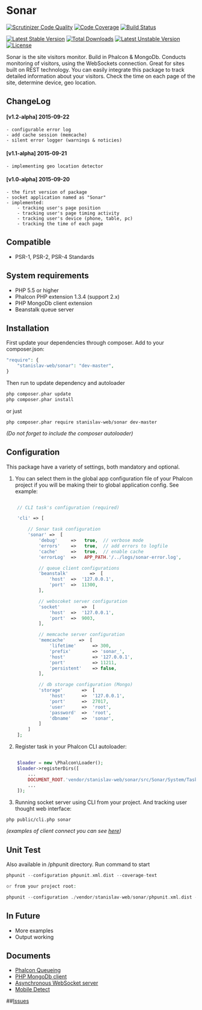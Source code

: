 # Sonar

[![Scrutinizer Code Quality](https://scrutinizer-ci.com/g/stanislav-web/PhalconSonar/badges/quality-score.png?b=master)](https://scrutinizer-ci.com/g/stanislav-web/PhalconSonar/?branch=master) [![Code Coverage](https://scrutinizer-ci.com/g/stanislav-web/PhalconSonar/badges/coverage.png?b=master)](https://scrutinizer-ci.com/g/stanislav-web/PhalconSonar/?branch=master) [![Build Status](https://scrutinizer-ci.com/g/stanislav-web/PhalconSonar/badges/build.png?b=master)](https://scrutinizer-ci.com/g/stanislav-web/PhalconSonar/build-status/master)

[![Latest Stable Version](https://poser.pugx.org/stanislav-web/sonar/v/stable)](https://packagist.org/packages/stanislav-web/sonar) [![Total Downloads](https://poser.pugx.org/stanislav-web/sonar/downloads)](https://packagist.org/packages/stanislav-web/sonar) [![Latest Unstable Version](https://poser.pugx.org/stanislav-web/sonar/v/unstable)](https://packagist.org/packages/stanislav-web/sonar) [![License](https://poser.pugx.org/stanislav-web/sonar/license)](https://packagist.org/packages/stanislav-web/sonar)

Sonar is the site visitors monitor. Build in Phalcon & MongoDb.
Conducts monitoring of visitors, using the WebSockets connection. Great for sites built on REST technology.
You can easily integrate this package to track detailed information about your visitors.
Check the time on each page of the site, determine device, geo location.

## ChangeLog

#### [v1.2-alpha] 2015-09-22
    - configurable error log
    - add cache session (memcache)
    - silent error logger (warnings & noticies)

#### [v1.1-alpha] 2015-09-21
    - implementing geo location detector
        
#### [v1.0-alpha] 2015-09-20
    - the first version of package
    - socket application named as "Sonar"
    - implemented:
        - tracking user's page position
        - tracking user's page timing activity
        - tracking user's device (phone, table, pc)
        - tracking the time of each page

## Compatible
- PSR-1, PSR-2, PSR-4 Standards

## System requirements

- PHP 5.5 or higher
- Phalcon PHP extension 1.3.4 (support 2.x)
- PHP MongoDb client extension
- Beanstalk queue server

## Installation

First update your dependencies through composer. Add to your composer.json:
```php
"require": {
    "stanislav-web/sonar": "dev-master",
}
```
Then run to update dependency and autoloader
```python
php composer.phar update
php composer.phar install
```
or just
```
php composer.phar require stanislav-web/sonar dev-master
```
_(Do not forget to include the composer autoloader)_

## Configuration
This package have a variety of settings, both mandatory and optional.

1. You can select them in the global app configuration file of your Phalcon project
if you will be making their to global application config. See example:

```php

    // CLI task's configuration (required)

    'cli' => [

        // Sonar task configuration
        'sonar' =>  [
            'debug'     =>   true,  // verbose mode
            'errors'    =>   true,  // add errors to logfile
            'cache'     =>   true,  // enable cache
            'errorLog'  =>   APP_PATH.'/../logs/sonar-error.log',

            // queue client configurations
            'beanstalk'        =>  [
                'host'  =>  '127.0.0.1',
                'port'  =>  11300,
            ],

            // webscoket server configuration
            'socket'        =>  [
                'host'  =>  '127.0.0.1',
                'port'  =>  9003,
            ],

            // memcache server configuration
            'memcache'     =>  [
                'lifetime'      => 300,
                'prefix'        => 'sonar_',
                'host'          => '127.0.0.1',
                'port'          => 11211,
                'persistent'    => false,
            ],

            // db storage configuration (Mongo)
            'storage'       =>  [
                'host'      =>  '127.0.0.1',
                'port'      =>  27017,
                'user'      =>  'root',
                'password'  =>  'root',
                'dbname'    =>  'sonar',
            ]
        ]
    ];
```

2. Register task in your Phalcon CLI autoloader:

```php

    $loader = new \Phalcon\Loader();
    $loader->registerDirs([
        ...
        DOCUMENT_ROOT.'vendor/stanislav-web/sonar/src/Sonar/System/Tasks'
        ...
    ]);
```

3. Running socket server using CLI from your project. And tracking user thought web interface:
```
php public/cli.php sonar
```
_(examples of client connect you can see [here](https://github.com/stanislav-web/PhalconSonar/tree/master/examples))_

## Unit Test
Also available in /phpunit directory. Run command to start
```php
phpunit --configuration phpunit.xml.dist --coverage-text

or from your project root: 

phpunit --configuration ./vendor/stanislav-web/sonar/phpunit.xml.dist --coverage-text
```

## In Future
- More examples
- Output working

## Documents
+ [Phalcon Queueing](http://docs.phalconphp.com/ru/latest/index.html)
+ [PHP MongoDb client](http://php.net/manual/ru/mongo.core.php)
+ [Asynchronous WebSocket server](http://socketo.me/)
+ [Mobile Detect](http://mobiledetect.net/)

##[Issues](https://github.com/stanislav-web/PhalconSonar "Issues")